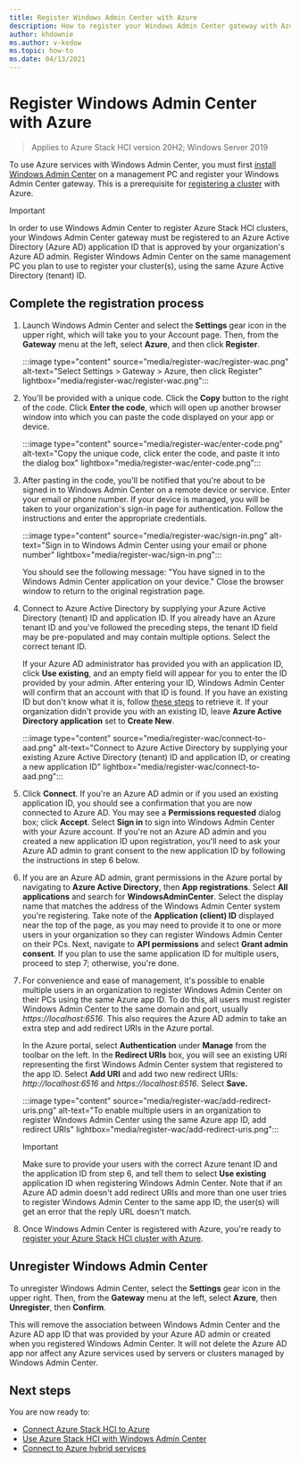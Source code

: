 ```yaml
---
title: Register Windows Admin Center with Azure
description: How to register your Windows Admin Center gateway with Azure.
author: khdownie
ms.author: v-kedow
ms.topic: how-to
ms.date: 04/13/2021
---
```


# Register Windows Admin Center with Azure

> Applies to Azure Stack HCI version 20H2; Windows Server 2019

To use Azure services with Windows Admin Center, you must first [install Windows Admin Center](/windows-server/manage/windows-admin-center/deploy/install) on a management PC and register your Windows Admin Center gateway. This is a prerequisite for [registering a cluster](../deploy/register-with-azure.md) with Azure.

   > [!IMPORTANT]
   > In order to use Windows Admin Center to register Azure Stack HCI clusters, your Windows Admin Center gateway must be registered to an Azure Active Directory (Azure AD) application ID that is approved by your organization's Azure AD admin. Register Windows Admin Center on the same management PC you plan to use to register your cluster(s), using the same Azure Active Directory (tenant) ID.

## Complete the registration process

1. Launch Windows Admin Center and select the **Settings** gear icon in the upper right, which will take you to your Account page. Then, from the **Gateway** menu at the left, select **Azure**, and then click **Register**.

   :::image type="content" source="media/register-wac/register-wac.png" alt-text="Select Settings > Gateway > Azure, then click Register" lightbox="media/register-wac/register-wac.png":::

2. You'll be provided with a unique code. Click the **Copy** button to the right of the code. Click **Enter the code**, which will open up another browser window into which you can paste the code displayed on your app or device.

   :::image type="content" source="media/register-wac/enter-code.png" alt-text="Copy the unique code, click enter the code, and paste it into the dialog box" lightbox="media/register-wac/enter-code.png":::

3. After pasting in the code, you'll be notified that you're about to be signed in to Windows Admin Center on a remote device or service. Enter your email or phone number. If your device is managed, you will be taken to your organization's sign-in page for authentication. Follow the instructions and enter the appropriate credentials.

   :::image type="content" source="media/register-wac/sign-in.png" alt-text="Sign in to Windows Admin Center using your email or phone number" lightbox="media/register-wac/sign-in.png":::

   You should see the following message: "You have signed in to the Windows Admin Center application on your device." Close the browser window to return to the original registration page.

4. Connect to Azure Active Directory by supplying your Azure Active Directory (tenant) ID and application ID. If you already have an Azure tenant ID and you've followed the preceding steps, the tenant ID field may be pre-populated and may contain multiple options. Select the correct tenant ID. 

   If your Azure AD administrator has provided you with an application ID, click **Use existing**, and an empty field will appear for you to enter the ID provided by your admin. After entering your ID, Windows Admin Center will confirm that an account with that ID is found. If you have an existing ID but don't know what it is, follow [these steps](/azure/active-directory/develop/howto-create-service-principal-portal#get-values-for-signing-in) to retrieve it. If your organization didn't provide you with an existing ID, leave **Azure Active Directory application** set to **Create New**.

   :::image type="content" source="media/register-wac/connect-to-aad.png" alt-text="Connect to Azure Active Directory by supplying your existing Azure Active Directory (tenant) ID and application ID, or creating a new application ID" lightbox="media/register-wac/connect-to-aad.png":::

5. Click **Connect**. If you're an Azure AD admin or if you used an existing application ID, you should see a confirmation that you are now connected to Azure AD. You may see a **Permissions requested** dialog box; click **Accept**. Select **Sign in** to sign into Windows Admin Center with your Azure account. If you're not an Azure AD admin and you created a new application ID upon registration, you'll need to ask your Azure AD admin to grant consent to the new application ID by following the instructions in step 6 below.

6. If you are an Azure AD admin, grant permissions in the Azure portal by navigating to **Azure Active Directory**, then **App registrations**. Select **All applications** and search for **WindowsAdminCenter**. Select the display name that matches the address of the Windows Admin Center system you're registering. Take note of the **Application (client) ID** displayed near the top of the page, as you may need to provide it to one or more users in your organization so they can register Windows Admin Center on their PCs. Next, navigate to **API permissions** and select **Grant admin consent**. If you plan to use the same application ID for multiple users, proceed to step 7; otherwise, you're done.

7. For convenience and ease of management, it's possible to enable multiple users in an organization to register Windows Admin Center on their PCs using the same Azure app ID. To do this, all users must register Windows Admin Center to the same domain and port, usually *https://localhost:6516*. This also requires the Azure AD admin to take an extra step and add redirect URIs in the Azure portal.

   In the Azure portal, select **Authentication** under **Manage** from the toolbar on the left. In the **Redirect URIs** box, you will see an existing URI representing the first Windows Admin Center system that registered to the app ID. Select **Add URI** and add two new redirect URIs: *http://localhost:6516* and *https://localhost:6516*. Select **Save.**

   :::image type="content" source="media/register-wac/add-redirect-uris.png" alt-text="To enable multiple users in an organization to register Windows Admin Center using the same Azure app ID, add redirect URIs" lightbox="media/register-wac/add-redirect-uris.png":::

   > [!IMPORTANT]
   > Make sure to provide your users with the correct Azure tenant ID and the application ID from step 6, and tell them to select **Use existing** application ID when registering Windows Admin Center. Note that if an Azure AD admin doesn't add redirect URIs and more than one user tries to register Windows Admin Center to the same app ID, the user(s) will get an error that the reply URL doesn't match.

8. Once Windows Admin Center is registered with Azure, you're ready to [register your Azure Stack HCI cluster with Azure](../deploy/register-with-azure.md).

## Unregister Windows Admin Center

To unregister Windows Admin Center, select the **Settings** gear icon in the upper right. Then, from the **Gateway** menu at the left, select **Azure**, then **Unregister**, then **Confirm**. 

This will remove the association between Windows Admin Center and the Azure AD app ID that was provided by your Azure AD admin or created when you registered Windows Admin Center. It will not delete the Azure AD app nor affect any Azure services used by servers or clusters managed by Windows Admin Center.

## Next steps

You are now ready to:

- [Connect Azure Stack HCI to Azure](../deploy/register-with-azure.md)
- [Use Azure Stack HCI with Windows Admin Center](../get-started.md)
- [Connect to Azure hybrid services](/windows-server/manage/windows-admin-center/azure/)